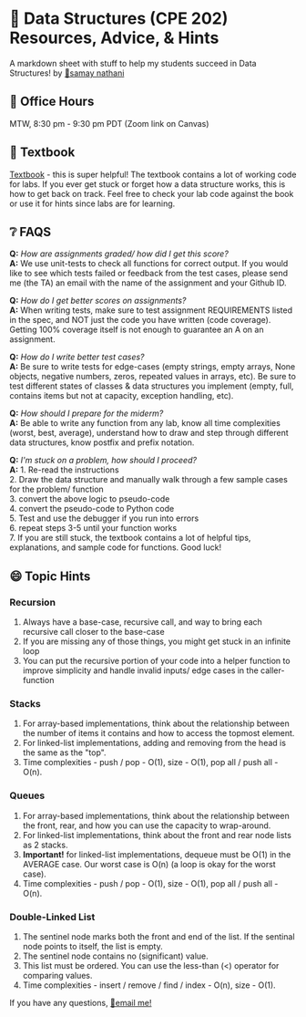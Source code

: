 # 🐍 Data Structures (CPE 202) Resources, Advice, & Hints
A markdown sheet with stuff to help my students succeed in Data Structures! by [🦕samay nathani](https://github.com/samaynathani)  

## 👋 Office Hours
MTW, 8:30 pm - 9:30 pm PDT (Zoom link on Canvas)
  
## 📖 Textbook   
[Textbook](https://runestone.academy/runestone/books/published/pythonds/index.html) - this is super helpful! The textbook contains a lot of working code for labs. If you ever get stuck or forget how a data structure works, this is how to get back on track. Feel free to check your lab code against the book or use it for hints since labs are for learning.

## ❔ FAQS  
**Q:** *How are assignments graded/ how did I get this score?*  
**A:** We use unit-tests to check all functions for correct output. If you would like to see which tests failed or feedback from the test cases, please send me (the TA) an email with the name of the assignment and your Github ID.    

**Q:** *How do I get better scores on assignments?*  
**A:** When writing tests, make sure to test assignment REQUIREMENTS listed in the spec, and NOT just the code you have written (code coverage). Getting 100% coverage itself is not enough to guarantee an A on an assignment.  

**Q:** *How do I write better test cases?*  
**A:** Be sure to write tests for edge-cases (empty strings, empty arrays, None objects, negative numbers, zeros, repeated values in arrays, etc). Be sure to test different states of classes & data structures you implement (empty, full, contains items but not at capacity, exception handling, etc).      

**Q:** *How should I prepare for the miderm?*  
**A:** Be able to write any function from any lab, know all time complexities (worst, best, average), understand how to draw and step through different data structures, know postfix and prefix notation.    

**Q:** *I'm stuck on a problem, how should I proceed?*  
**A:** 1. Re-read the instructions  
2. Draw the data structure and manually walk through a few sample cases for the problem/ function  
3. convert the above logic to pseudo-code  
4. convert the pseudo-code to Python code  
5. Test and use the debugger if you  run into errors  
6. repeat steps 3-5 until your function works  
7. If you are still stuck, the textbook contains a lot of helpful tips, explanations, and sample code for functions. Good luck!  

## 😄 Topic Hints
### Recursion
1. Always have a base-case, recursive call, and way to bring each recursive call closer to the base-case
2. If you are missing any of those things, you might get stuck in an infinite loop
3. You can put the recursive portion of your code into a helper function to improve simplicity and handle invalid inputs/ edge cases in the caller-function  

### Stacks
1. For array-based implementations, think about the relationship between the number of items it contains and how to access the topmost element.
2. For linked-list implementations, adding and removing from the head is the same as the "top".
3. Time complexities - push / pop - O(1), size - O(1), pop all / push all - O(n).

### Queues
1. For array-based implementations, think about the relationship between the front, rear, and how you can use the capacity to wrap-around.
2. For linked-list implementations, think about the front and rear node lists as 2 stacks.  
3. **Important!** for linked-list implementations, dequeue must be O(1) in the AVERAGE case. Our worst case is O(n) (a loop is okay for the worst case).
4. Time complexities - push / pop - O(1), size - O(1), pop all / push all - O(n).

### Double-Linked List
1. The sentinel node marks both the front and end of the list. If the sentinal node points to itself, the list is empty. 
2. The sentinel node contains no (significant) value.
3. This list must be ordered. You can use the less-than (<) operator for comparing values. 
4. Time complexities - insert / remove / find / index - O(n), size - O(1).  


If you have any questions, [📧email me!](mailto:snathani@calpoly.edu)
